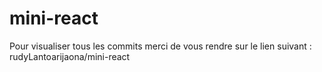 # mini-react

Pour visualiser tous les commits merci de vous rendre sur le lien suivant : rudyLantoarijaona/mini-react